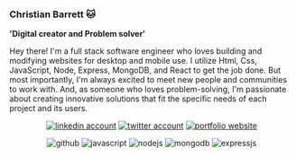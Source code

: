 ### Christian Barrett 🐱

**'Digital creator and Problem solver'**

Hey there! I'm a full stack software engineer who loves building and modifying websites for desktop and mobile use. I utilize Html, Css, JavaScript, Node, Express, MongoDB, and React to get the job done. But most importantly, I'm always excited to meet new people and communities to work with. And, as someone who loves problem-solving, I'm passionate about creating innovative solutions that fit the specific needs of each project and its users.

<p align="center">
    <a href="https://www.linkedin.com/in/christianbacct/">
        <img alt="linkedin account"
        src="https://img.shields.io/badge/LinkedIn-0077B5?style=for-the-badge&logo=linkedin&logoColor=white/"></a>
    <a href="https://twitter.com/ChristianBrrtt">
        <img alt="twitter account"
        src="https://img.shields.io/badge/Twitter-1DA1F2?style=for-the-badge&logo=twitter&logoColor=white"></a>
    <a href="https://christianbarrettcse.netlify.app/">
        <img alt="portfolio website"
        src="https://img.shields.io/badge/Portfolio-000000?style=for-the-badge&logo=About.Portfolio&logoColor=white"></a>
</p>
<p align="center">
    <img alt="github"
        src="https://img.icons8.com/arcade/64/null/github.png"/></a>
    <img alt="javascript"
        src="https://img.icons8.com/arcade/64/null/javascript.png"/></a>
    <img alt="nodejs"
        src="https://img.icons8.com/color/48/null/nodejs.png"/></a>
    <img alt="mongodb"
        src="https://img.icons8.com/color/48/null/mongodb.png"/></a>
    <img alt="expressjs"
        src="https://img.icons8.com/ios/50/null/express-js.png"/></a>
</p>




